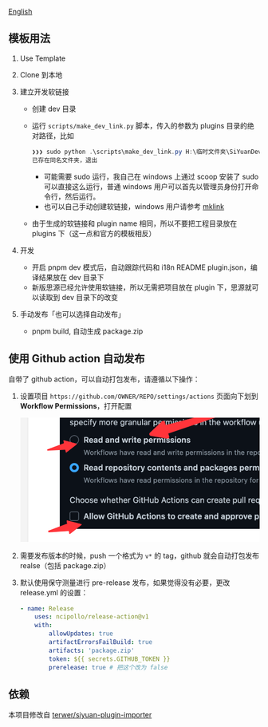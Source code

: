 [English](README_en_US.md)

## 模板用法

1. Use Template

2. Clone 到本地

3. 建立开发软链接

    - 创建 dev 目录
    - 运行 `scripts/make_dev_link.py` 脚本，传入的参数为 plugins 目录的绝对路径，比如

        ```powershell
        ❯❯❯ sudo python .\scripts\make_dev_link.py H:\临时文件夹\SiYuanDevSpace\data\plugins
        已存在同名文件夹，退出
        ```

        - 可能需要 sudo 运行，我自己在 windows 上通过 scoop 安装了 sudo 可以直接这么运行，普通 windows 用户可以首先以管理员身份打开命令行，然后运行。
        - 也可以自己手动创建软链接，windows 用户请参考 [mklink](https://learn.microsoft.com/zh-cn/windows-server/administration/windows-commands/mklink)
    - 由于生成的软链接和 plugin name 相同，所以不要把工程目录放在 plugins 下（这一点和官方的模板相反）

4. 开发

    - 开启 pnpm dev 模式后，自动跟踪代码和 i18n README plugin.json，编译结果放在 dev 目录下
    - 新版思源已经允许使用软链接，所以无需把项目放在 plugin 下，思源就可以读取到 dev 目录下的改变

5. 手动发布「也可以选择自动发布」

    - pnpm build, 自动生成 package.zip


## 使用 Github action 自动发布

自带了 github action，可以自动打包发布，请遵循以下操作：

1. 设置项目 `https://github.com/OWNER/REPO/settings/actions` 页面向下划到 **Workflow Permissions**，打开配置

    ![](asset/action.png)

2. 需要发布版本的时候，push 一个格式为 `v*` 的 tag，github 就会自动打包发布 realse（包括 package.zip）

3. 默认使用保守测量进行 pre-release 发布，如果觉得没有必要，更改 release.yml 的设置：

    ```yaml
    - name: Release
        uses: ncipollo/release-action@v1
        with:
            allowUpdates: true
            artifactErrorsFailBuild: true
            artifacts: 'package.zip'
            token: ${{ secrets.GITHUB_TOKEN }}
            prerelease: true # 把这个改为 false
    ```


## 依赖

本项目修改自 [terwer/siyuan-plugin-importer](https://github.com/terwer/siyuan-plugin-importer)

